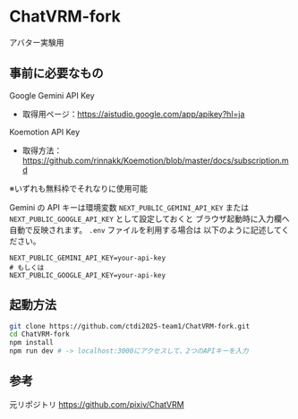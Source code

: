 # ChatVRM-fork

アバター実験用

## 事前に必要なもの

Google Gemini API Key
- 取得用ページ：https://aistudio.google.com/app/apikey?hl=ja

Koemotion API Key
- 取得方法：https://github.com/rinnakk/Koemotion/blob/master/docs/subscription.md

※いずれも無料枠でそれなりに使用可能

Gemini の API キーは環境変数 `NEXT_PUBLIC_GEMINI_API_KEY` または
`NEXT_PUBLIC_GOOGLE_API_KEY` として設定しておくと
ブラウザ起動時に入力欄へ自動で反映されます。 `.env` ファイルを利用する場合は
以下のように記述してください。

```
NEXT_PUBLIC_GEMINI_API_KEY=your-api-key
# もしくは
NEXT_PUBLIC_GOOGLE_API_KEY=your-api-key
```

## 起動方法

```bash
git clone https://github.com/ctdi2025-team1/ChatVRM-fork.git
cd ChatVRM-fork
npm install
npm run dev # -> localhost:3000にアクセスして、2つのAPIキーを入力
```

## 参考

元リポジトリ
https://github.com/pixiv/ChatVRM
